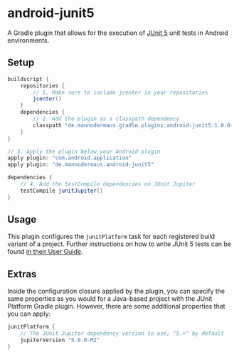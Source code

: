 # android-junit5
A Gradle plugin that allows for the execution of [JUnit 5][junit5gh] unit tests in Android environments.

## Setup

```groovy
buildscript {
    repositories {
        // 1. Make sure to include jcenter in your repositories
        jcenter()
    }
    dependencies {
        // 2. Add the plugin as a classpath dependency
        classpath "de.mannodermaus.gradle.plugins:android-junit5:1.0.0-M2"
    }
}

// 3. Apply the plugin below your Android plugin
apply plugin: "com.android.application"
apply plugin: "de.mannodermaus.android-junit5"

dependencies {
    // 4. Add the testCompile dependencies on JUnit Jupiter
    testCompile junitJupiter()
}
```

## Usage

This plugin configures the `junitPlatform` task for each registered build variant of a project. Further instructions on how to write JUnit 5 tests can be found [in their User Guide][junit5ug].

## Extras

Inside the configuration closure applied by the plugin, you can specify the same properties as you would for a Java-based project with the JUnit Platform Gradle plugin.
However, there are some additional properties that you can apply:

```groovy
junitPlatform {
    // The JUnit Jupiter dependency version to use; "5.+" by default
    jupiterVersion "5.0.0-M2"
}
```

 [junit5gh]: https://github.com/junit-team/junit5
 [junit5ug]: http://junit.org/junit5/docs/current/user-guide/

